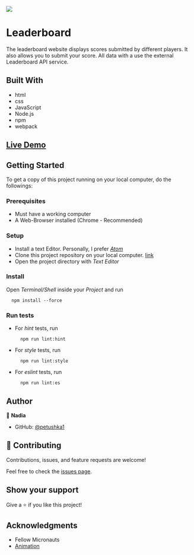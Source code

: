 ![](https://img.shields.io/badge/Microverse-blueviolet)

# Leaderboard

The leaderboard website displays scores submitted by different players. It also allows you to submit your score. All data with a use the external Leaderboard API service.


## Built With

- html
- css
- JavaScript
- Node.js
- npm
- webpack

## [Live Demo](https://petushka1.github.io/Leaderboard/)


## Getting Started

To get a copy of this project running on your local computer, do the followings:

### Prerequisites

- Must have a working computer
- A Web-Browser installed (Chrome - Recommended)

### Setup

- Install a text Editor. Personally, I prefer [_Atom_](https://atom.io/)
- Clone this project repository on your local computer. [link](https://github.com/petushka1/Leaderboard.git)
- Open the project directory with _Text Editor_

### Install

Open _Terminal/Shell_ inside your _Project_ and run
  ```
    npm install --force
  ```

### Run tests

- For _hint_ tests, run
  ```
    npm run lint:hint
  ```
- For _style_ tests, run
  ```
    npm run lint:style
  ```
- For _eslint_ tests, run
  ```
    npm run lint:es
  ```


## Author

👤 **Nadia**

- GitHub: [@petushka1](https://github.com/petushka1)

## 🤝 Contributing

Contributions, issues, and feature requests are welcome!

Feel free to check the [issues page](../../issues/).

## Show your support

Give a ⭐️ if you like this project!

## Acknowledgments

- Fellow Micronauts
- [Animation](https://css-tricks.com/fun-times-css-pixel-art/)
